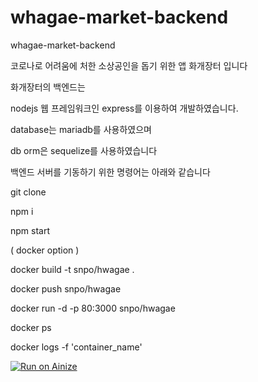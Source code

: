 # whagae-market-backend
whagae-market-backend

코로나로 어려움에 처한 소상공인을 돕기 위한 앱 화개장터 입니다

화개장터의 백엔드는 

nodejs 웹 프레임워크인 express를 이용하여 개발하였습니다.

database는 mariadb를 사용하였으며

db orm은 sequelize를 사용하였습니다

백엔드 서버를 기동하기 위한 명령어는 아래와 같습니다

git clone

npm i 

npm start

( docker option )

docker build -t snpo/hwagae .

docker push snpo/hwagae

docker run -d -p 80:3000 snpo/hwagae

docker ps

docker logs -f 'container_name'



[![Run on Ainize](https://ainize.ai/static/images/run_on_ainize_button.svg)](https://ainize.web.app/redirect?git_repo=github.com/Decorona/whagae-market-backend)

